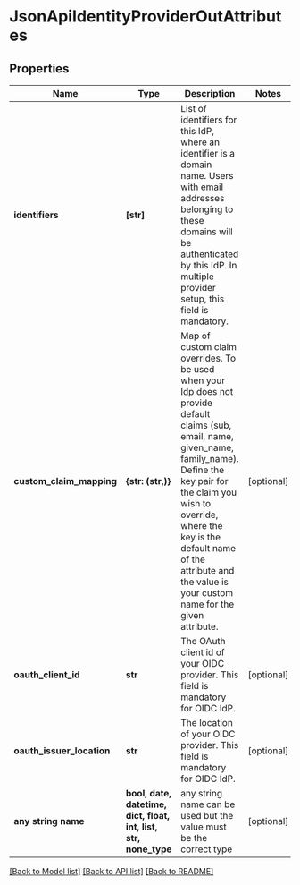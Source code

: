 # JsonApiIdentityProviderOutAttributes


## Properties
Name | Type | Description | Notes
------------ | ------------- | ------------- | -------------
**identifiers** | **[str]** | List of identifiers for this IdP, where an identifier is a domain name. Users with email addresses belonging to these domains will be authenticated by this IdP. In multiple provider setup, this field is mandatory. | 
**custom_claim_mapping** | **{str: (str,)}** | Map of custom claim overrides. To be used when your Idp does not provide default claims (sub, email, name, given_name, family_name). Define the key pair for the claim you wish to override, where the key is the default name of the attribute and the value is your custom name for the given attribute. | [optional] 
**oauth_client_id** | **str** | The OAuth client id of your OIDC provider. This field is mandatory for OIDC IdP. | [optional] 
**oauth_issuer_location** | **str** | The location of your OIDC provider. This field is mandatory for OIDC IdP. | [optional] 
**any string name** | **bool, date, datetime, dict, float, int, list, str, none_type** | any string name can be used but the value must be the correct type | [optional]

[[Back to Model list]](../README.md#documentation-for-models) [[Back to API list]](../README.md#documentation-for-api-endpoints) [[Back to README]](../README.md)


